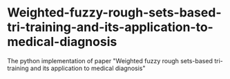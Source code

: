 # Weighted-fuzzy-rough-sets-based-tri-training-and-its-application-to-medical-diagnosis
The python implementation of paper "Weighted fuzzy rough sets-based tri-training and its application to medical diagnosis"
